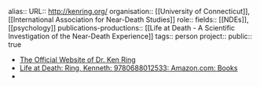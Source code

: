 alias::
URL:: http://kenring.org/
organisation:: [[University of Connecticut]], [[International Association for Near-Death Studies]] 
role::
fields:: [[NDEs]], [[psychology]] 
publications-productions:: [[Life at Death - A Scientific Investigation of the Near-Death Experience]] 
tags:: person
project::
public:: true

- [The Official Website of Dr. Ken Ring](http://kenring.org/)
- [Life at Death: Ring, Kenneth: 9780688012533: Amazon.com: Books](https://www.amazon.com/dp/0688012531/?tag=iandsorg-20)
-